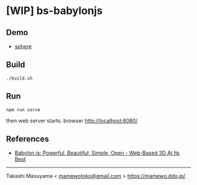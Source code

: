 [WIP] bs-babylonjs
=============

Demo
----
* [sphere](https://mamewotoko.github.io/bs-babylonjs/)


Build
------

```
./build.sh
```

Run
----

```
npm run serve
```

then web server starts. browser <http://localhost:8080/>

References
-----------

* [Babylon.js: Powerful, Beautiful, Simple, Open - Web-Based 3D At Its Best](https://www.babylonjs.com/)

----
Takashi Masuyama < mamewotoko@gmail.com >
https://mamewo.ddo.jp/

